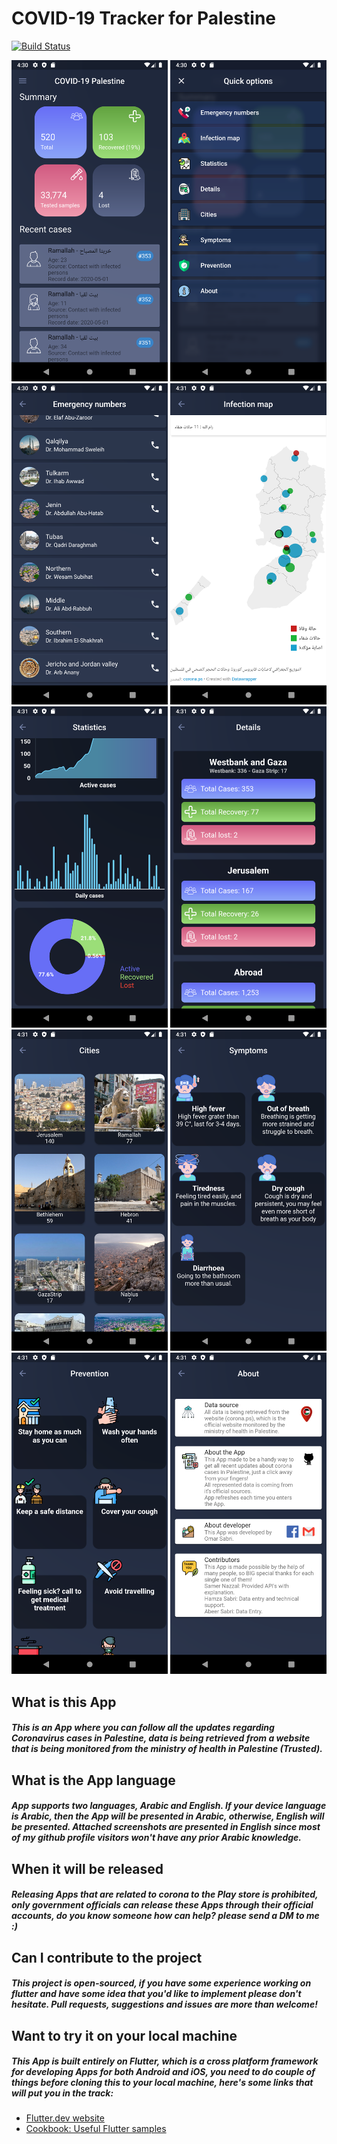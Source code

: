 # COVID-19 Tracker for Palestine

[![Build Status](https://travis-ci.org/joemccann/dillinger.svg?branch=master)](https://travis-ci.org/joemccann/dillinger)

<img src="https://github.com/omzer/covid-19-tracker-APP/blob/master/lib/screenshots/1.png" width="250">
<img src="https://github.com/omzer/covid-19-tracker-APP/blob/master/lib/screenshots/2.png" width="250">
<img src="https://github.com/omzer/covid-19-tracker-APP/blob/master/lib/screenshots/3.png" width="250">
<img src="https://github.com/omzer/covid-19-tracker-APP/blob/master/lib/screenshots/4.png" width="250">
<img src="https://github.com/omzer/covid-19-tracker-APP/blob/master/lib/screenshots/5.png" width="250">
<img src="https://github.com/omzer/covid-19-tracker-APP/blob/master/lib/screenshots/6.png" width="250">
<img src="https://github.com/omzer/covid-19-tracker-APP/blob/master/lib/screenshots/7.png" width="250">
<img src="https://github.com/omzer/covid-19-tracker-APP/blob/master/lib/screenshots/8.png" width="250">
<img src="https://github.com/omzer/covid-19-tracker-APP/blob/master/lib/screenshots/9.png" width="250">
<img src="https://github.com/omzer/covid-19-tracker-APP/blob/master/lib/screenshots/10.png" width="250">

## What is this App
##### This is an App where you can follow all the updates regarding Coronavirus cases in Palestine, data is being retrieved from a website that is being monitored from the ministry of health in Palestine (Trusted).


## What is the App language
##### App supports two languages, Arabic and English. If your device language is Arabic, then the App will be presented in Arabic, otherwise, English will be presented. Attached screenshots are presented in English since most of my github profile visitors won't have any prior Arabic knowledge.

## When it will be released
##### Releasing Apps that are related to corona to the Play store is prohibited, only government officials can release these Apps through their official accounts, do you know someone how can help? please send a DM to me :)

## Can I contribute to the project
##### This project is open-sourced, if you have some experience working on flutter and have some idea that you'd like to implement please don't hesitate. Pull requests, suggestions and issues are more than welcome!

## Want to try it on your local machine
##### This App is built entirely on Flutter, which is a cross platform framework for developing Apps for both Android and iOS, you need to do couple of things before cloning this to your local machine, here's some links that will put you in the track:
- [Flutter.dev website](https://flutter.dev/)
- [Cookbook: Useful Flutter samples](https://flutter.dev/docs/cookbook)